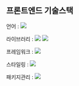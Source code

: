 ## 프론트엔드 기술스택

언어 : 
<img src="https://img.shields.io/badge/typescript-3178C6?style=for-the-badge&logo=typescript&logoColor=white">

라이브러리 : 
<img src="https://img.shields.io/badge/react-61DAFB?style=for-the-badge&logo=react&logoColor=white">
<img src="https://img.shields.io/badge/reactquery-FF4154?style=for-the-badge&logo=ReactQuery&logoColor=white">

프레임워크 : 
<img src="https://img.shields.io/badge/nextjs-000000?style=for-the-badge&logo=nextdotjs&logoColor=white">

스타일링 :
<img src="https://img.shields.io/badge/mui-007FFF?style=for-the-badge&logo=mui&logoColor=white">

패키지관리 :
<img src="https://img.shields.io/badge/Yarn-2C8EBB?style=for-the-badge&logo=yarn&logoColor=white">
